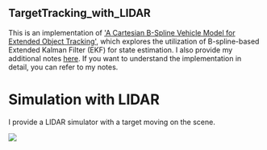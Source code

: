 ## TargetTracking_with_LIDAR
This is an implementation of ['A Cartesian B-Spline Vehicle Model for Extended Object Tracking'](https://ieeexplore.ieee.org/document/8455717), which explores the utilization of B-spline-based Extended Kalman Filter (EKF) for state estimation. I also provide my additional notes [here](https://www.overleaf.com/read/cbgfpjhtdcnf#236155). If you want to understand the implementation in detail, you can refer to my notes.

# Simulation with LIDAR
I provide a LIDAR simulator with a target moving on the scene. 


![](https://github.com/HaktanM/TargetTracking_with_LIDAR/edit/main/giffs/case2.gif)
